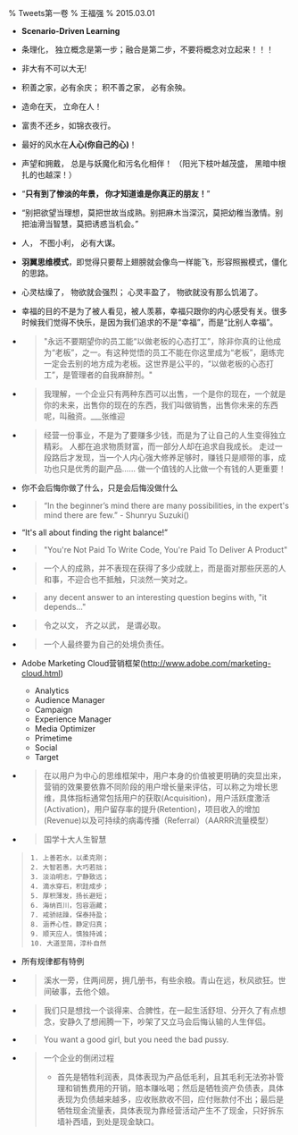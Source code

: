 % Tweets第一卷
% 王福强
% 2015.03.01

* **Scenario-Driven Learning**

* 条理化， 独立概念是第一步；融合是第二步，不要将概念对立起来！！！

* 非大有不可以大无!

* 积善之家，必有余庆； 积不善之家， 必有余殃。

* 造命在天， 立命在人！

* 富贵不还乡，如锦衣夜行。

* 最好的风水在**人心(你自己的心)**！

* 声望和拥戴， 总是与妖魔化和污名化相伴！ （阳光下枝叶越茂盛， 黑暗中根扎的也越深！）

* “**只有到了惨淡的年景， 你才知道谁是你真正的朋友！**”

* “别把欲望当理想，莫把世故当成熟。别把麻木当深沉，莫把幼稚当激情。别把油滑当智慧，莫把诱惑当机会。”

* 人， 不图小利， 必有大谋。

* **羽翼思维模式**，即觉得只要帮上翅膀就会像鸟一样能飞，形容照搬模式，僵化的思路。

* 心灵枯燥了， 物欲就会强烈； 心灵丰盈了， 物欲就没有那么饥渴了。

* 幸福的目的不是为了被人看见，被人羡慕，幸福只跟你的内心感受有关。很多时候我们觉得不快乐，是因为我们追求的不是“幸福”，而是“比别人幸福”。

* > "永远不要期望你的员工能“以做老板的心态打工”，除非你真的让他成为“老板”，之一。有这种觉悟的员工不能在你这里成为“老板”，磨练完一定会去别的地方成为老板。这世界是公平的，“以做老板的心态打工”，是管理者的自我麻醉剂。" 

* > 我理解，一个企业只有两种东西可以出售，一个是你的现在，一个就是你的未来，出售你的现在的东西，我们叫做销售，出售你未来的东西呢，叫融资。___张维迎

* > 经营一份事业，不是为了要赚多少钱，而是为了让自己的人生变得独立精彩。 人都在追求物质财富，而一部分人却在追求自我成长。 走过一段路后才发现，当一个人内心强大修养足够时，赚钱只是顺带的事，成功也只是优秀的副产品…… 做一个值钱的人比做一个有钱的人更重要！

* 你不会后悔你做了什么，只是会后悔没做什么

* > “In the beginner’s mind there are many possibilities, in the expert's mind there are few.”  - Shunryu Suzuki()

* “It's all about finding the right balance!”

* > "You're Not Paid To Write Code, You're Paid To Deliver A Product"

* > 一个人的成熟，并不表现在获得了多少成就上，而是面对那些厌恶的人和事，不迎合也不抵触，只淡然一笑对之。

* > any decent answer to an interesting question begins with, "it depends..."

* > 令之以文， 齐之以武， 是谓必取。

* > 一个人最终要为自己的处境负责任。

* Adobe Marketing Cloud营销框架(http://www.adobe.com/marketing-cloud.html)
    - Analytics
    - Audience Manager
    - Campaign
    - Experience Manager
    - Media Optimizer
    - Primetime
    - Social
    - Target

* > 在以用户为中心的思维框架中，用户本身的价值被更明确的突显出来，营销的效果要依靠不同阶段的用户增长量来评估，可以称之为增长思维，具体指标通常包括用户的获取(Acquisition)，用户活跃度激活(Activation)，用户留存率的提升(Retention)，项目收入的增加(Revenue)以及可持续的病毒传播（Referral）（AARRR流量模型）

* > 国学十大人生智慧
> 
>     1. 上善若水，以柔克刚；
>     2. 大智若愚，大巧若拙；
>     3. 淡泊明志，宁静致远；
>     4. 滴水穿石，积跬成步；
>     5. 厚积薄发，扬长避短；
>     6. 海纳百川，包容涵藏；
>     7. 戒骄祛躁，保泰持盈；
>     8. 涵养心性，静定归真；
>     9. 顺天应人，慎独持诚；
>     10. 大道至简，淳朴自然

* 所有规律都有特例

* > 溪水一旁，住两间房，拥几册书，有些余粮。青山在远，秋风欲狂。世间破事，去他个娘。

* > 我们只是想找一个谈得来、合脾性，在一起生活舒坦、分开久了有点想念，安静久了想闹腾一下，吵架了又立马会后悔认输的人生伴侣。

* > You want a good girl, but you need the bad pussy.

* > 一个企业的倒闭过程
  >
  > - 首先是牺牲利润表，具体表现为产品低毛利，且其毛利无法弥补管理和销售费用的开销，赔本赚吆喝；然后是牺牲资产负债表，具体表现为负债越来越多，应收账款收不回，应付账款付不出；最后是牺牲现金流量表，具体表现为靠经营活动产生不了现金，只好拆东墙补西墙，到处是现金缺口。









